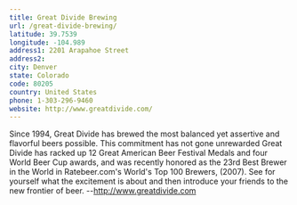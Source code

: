 ```yaml
---
title: Great Divide Brewing
url: /great-divide-brewing/
latitude: 39.7539
longitude: -104.989
address1: 2201 Arapahoe Street
address2: 
city: Denver
state: Colorado
code: 80205
country: United States
phone: 1-303-296-9460
website: http://www.greatdivide.com/
---
```

Since 1994, Great Divide has brewed the most balanced yet assertive and flavorful beers possible.  This commitment has not gone unrewarded  Great Divide has racked up 12 Great American Beer Festival Medals and four World Beer Cup awards, and was recently honored as the 23rd Best Brewer in the World in Ratebeer.com's World's Top 100 Brewers, (2007). See for yourself what the excitement is about  and then introduce your friends to the new frontier of beer. --http://www.greatdivide.com
